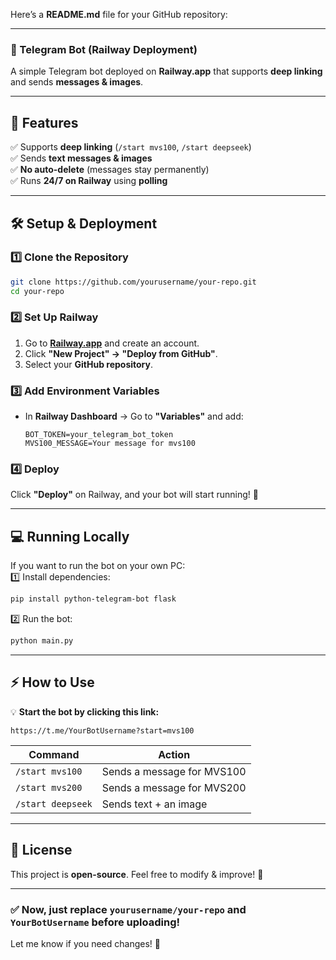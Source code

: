 Here’s a **README.md** file for your GitHub repository:  

---

### **🚀 Telegram Bot (Railway Deployment)**
A simple Telegram bot deployed on **Railway.app** that supports **deep linking** and sends **messages & images**.

---

## **📌 Features**
✅ Supports **deep linking** (`/start mvs100`, `/start deepseek`)  
✅ Sends **text messages & images**  
✅ **No auto-delete** (messages stay permanently)  
✅ Runs **24/7 on Railway** using **polling**  

---

## **🛠 Setup & Deployment**
### **1️⃣ Clone the Repository**
```sh
git clone https://github.com/yourusername/your-repo.git
cd your-repo
```

### **2️⃣ Set Up Railway**
1. Go to **[Railway.app](https://railway.app/)** and create an account.  
2. Click **"New Project" → "Deploy from GitHub"**.  
3. Select your **GitHub repository**.  

### **3️⃣ Add Environment Variables**
- In **Railway Dashboard** → Go to **"Variables"** and add:  
  ```
  BOT_TOKEN=your_telegram_bot_token
  MVS100_MESSAGE=Your message for mvs100
  ```

### **4️⃣ Deploy**
Click **"Deploy"** on Railway, and your bot will start running! 🎉  

---

## **💻 Running Locally**
If you want to run the bot on your own PC:  
1️⃣ Install dependencies:
```sh
pip install python-telegram-bot flask
```
2️⃣ Run the bot:
```sh
python main.py
```

---

## **⚡ How to Use**
💡 **Start the bot by clicking this link:**  
```
https://t.me/YourBotUsername?start=mvs100
```

| Command         | Action                        |
|----------------|-----------------------------|
| `/start mvs100`  | Sends a message for MVS100  |
| `/start mvs200`  | Sends a message for MVS200  |
| `/start deepseek` | Sends text + an image      |

---

## **📝 License**
This project is **open-source**. Feel free to modify & improve! 🚀  

---

### ✅ **Now, just replace `yourusername/your-repo` and `YourBotUsername` before uploading!**  
Let me know if you need changes! 🚀
